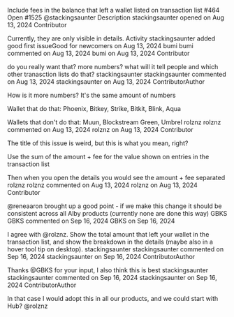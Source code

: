 Include fees in the balance that left a wallet listed on transaction list #464
Open
#1525
@stackingsaunter
Description
stackingsaunter
opened on Aug 13, 2024
Contributor

Currently, they are only visible in details.
Activity
stackingsaunter
added
good first issueGood for newcomers
on Aug 13, 2024
bumi
bumi commented on Aug 13, 2024
bumi
on Aug 13, 2024
Contributor

do you really want that? more numbers? what will it tell people and which other tranasction lists do that?
stackingsaunter
stackingsaunter commented on Aug 13, 2024
stackingsaunter
on Aug 13, 2024
ContributorAuthor

How is it more numbers? It's the same amount of numbers

Wallet that do that: Phoenix, Bitkey, Strike, Bitkit, Blink, Aqua

Wallets that don't do that: Muun, Blockstream Green, Umbrel
rolznz
rolznz commented on Aug 13, 2024
rolznz
on Aug 13, 2024
Contributor

The title of this issue is weird, but this is what you mean, right?

Use the sum of the amount + fee for the value shown on entries in the transaction list

Then when you open the details you would see the amount + fee separated
rolznz
rolznz commented on Aug 13, 2024
rolznz
on Aug 13, 2024
Contributor

@reneaaron brought up a good point - if we make this change it should be consistent across all Alby products (currently none are done this way)
GBKS
GBKS commented on Sep 16, 2024
GBKS
on Sep 16, 2024

I agree with @rolznz. Show the total amount that left your wallet in the transaction list, and show the breakdown in the details (maybe also in a hover tool tip on desktop).
stackingsaunter
stackingsaunter commented on Sep 16, 2024
stackingsaunter
on Sep 16, 2024
ContributorAuthor

Thanks @GBKS for your input, I also think this is best
stackingsaunter
stackingsaunter commented on Sep 16, 2024
stackingsaunter
on Sep 16, 2024
ContributorAuthor

In that case I would adopt this in all our products, and we could start with Hub? @rolznz

